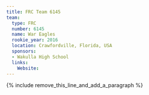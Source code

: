 ```yaml
---
title: FRC Team 6145
team:
  type: FRC
  number: 6145
  name: War Eagles
  rookie_year: 2016
  location: Crawfordville, Florida, USA
  sponsors:
  - Wakulla High School
  links:
    Website:
---
```


{% include remove_this_line_and_add_a_paragraph %}
